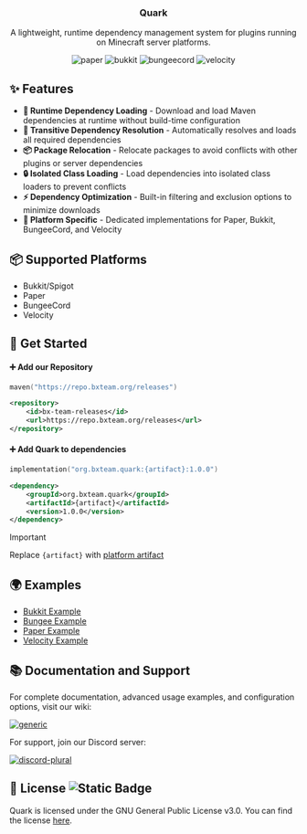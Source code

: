 <div align="center">

### Quark
A lightweight, runtime dependency management system for plugins running on Minecraft server platforms.

![paper](https://cdn.jsdelivr.net/npm/@intergrav/devins-badges@3/assets/cozy/supported/paper_vector.svg)
![bukkit](https://cdn.jsdelivr.net/npm/@intergrav/devins-badges@3/assets/cozy/supported/bukkit_vector.svg)
![bungeecord](https://cdn.jsdelivr.net/npm/@intergrav/devins-badges@3/assets/cozy/supported/bungeecord_vector.svg)
![velocity](https://cdn.jsdelivr.net/npm/@intergrav/devins-badges@3/assets/cozy/supported/velocity_vector.svg)

</div>

## ✨ Features

- **🚀 Runtime Dependency Loading** - Download and load Maven dependencies at runtime without build-time configuration
- **🔄 Transitive Dependency Resolution** - Automatically resolves and loads all required dependencies
- **📦 Package Relocation** - Relocate packages to avoid conflicts with other plugins or server dependencies
- **🔒 Isolated Class Loading** - Load dependencies into isolated class loaders to prevent conflicts
- **⚡ Dependency Optimization** - Built-in filtering and exclusion options to minimize downloads
- **🎯 Platform Specific** - Dedicated implementations for Paper, Bukkit, BungeeCord, and Velocity

## 📦 Supported Platforms

- Bukkit/Spigot
- Paper
- BungeeCord
- Velocity

## 🚀 Get Started

#### ➕ Add our Repository
```kts
maven("https://repo.bxteam.org/releases")
```
```xml
<repository>
    <id>bx-team-releases</id>
    <url>https://repo.bxteam.org/releases</url>
</repository>
```

#### ➕ Add Quark to dependencies
```kts
implementation("org.bxteam.quark:{artifact}:1.0.0")
```
```xml
<dependency>
    <groupId>org.bxteam.quark</groupId>
    <artifactId>{artifact}</artifactId>
    <version>1.0.0</version>
</dependency>
```

> [!IMPORTANT]  
> Replace `{artifact}` with [platform artifact](https://bxteam.org/docs/quark/supported-platforms)

## 🌍 Examples
- [Bukkit Example](https://github.com/BX-Team/Quark/tree/master/examples/bukkit)
- [Bungee Example](https://github.com/BX-Team/Quark/tree/master/examples/bungee)
- [Paper Example](https://github.com/BX-Team/Quark/tree/master/examples/paper)
- [Velocity Example](https://github.com/BX-Team/Quark/tree/master/examples/velocity)

## 📚 Documentation and Support

For complete documentation, advanced usage examples, and configuration options, visit our wiki:

[![generic](https://cdn.jsdelivr.net/npm/@intergrav/devins-badges@3/assets/cozy/documentation/generic_vector.svg)](https://bxteam.org/docs/quark)

For support, join our Discord server:

[![discord-plural](https://cdn.jsdelivr.net/npm/@intergrav/devins-badges@3/assets/cozy/social/discord-plural_vector.svg)](https://discord.gg/qNyybSSPm5)

## 🧾 License ![Static Badge](https://img.shields.io/badge/license-GPL_3.0-lightgreen)

Quark is licensed under the GNU General Public License v3.0. You can find the license [here](LICENSE).
